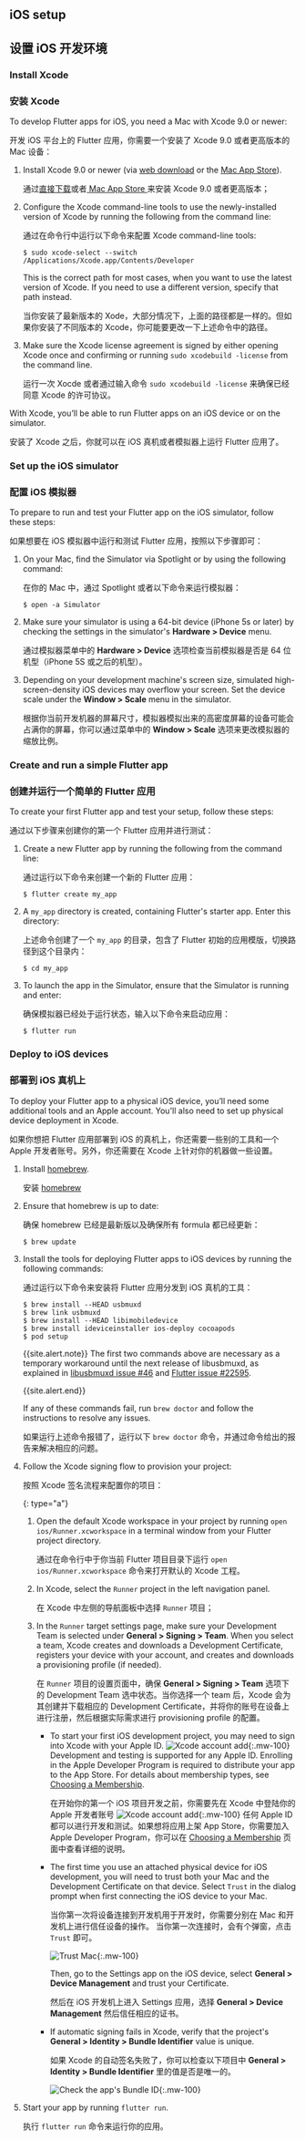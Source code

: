 ## iOS setup

## 设置 iOS 开发环境


### Install Xcode


### 安装 Xcode

To develop Flutter apps for iOS, you need a Mac with Xcode 9.0 or newer:

开发 iOS 平台上的 Flutter 应用，你需要一个安装了 Xcode 9.0 或者更高版本的 Mac 设备：

 1. Install Xcode 9.0 or newer (via [web download](https://developer.apple.com/xcode/) or
    the [Mac App Store](https://itunes.apple.com/us/app/xcode/id497799835)).

    通过[直接下载](https://developer.apple.com/xcode/)或者[ Mac App Store ](https://itunes.apple.com/us/app/xcode/id497799835)来安装 Xcode 9.0 或者更高版本；

 2. Configure the Xcode command-line tools to use the newly-installed version of Xcode by
    running the following from the command line:

    通过在命令行中运行以下命令来配置 Xcode command-line tools:

    ```terminal
    $ sudo xcode-select --switch /Applications/Xcode.app/Contents/Developer
    ```

    This is the correct path for most cases, when you want to use the latest version of Xcode.
    If you need to use a different version, specify that path instead.

    当你安装了最新版本的 Xode，大部分情况下，上面的路径都是一样的。但如果你安装了不同版本的 Xcode，你可能要更改一下上述命令中的路径。

 3. Make sure the Xcode license agreement is signed by either opening Xcode once and confirming or
    running `sudo xcodebuild -license` from the command line.
 
    运行一次 Xocde 或者通过输入命令 `sudo xcodebuild -license` 来确保已经同意 Xcode 的许可协议。

With Xcode, you’ll be able to run Flutter apps on an iOS device or on the simulator.

安装了 Xcode 之后，你就可以在 iOS 真机或者模拟器上运行 Flutter 应用了。

### Set up the iOS simulator

### 配置 iOS 模拟器

 
To prepare to run and test your Flutter app on the iOS simulator, follow these steps:

如果想要在 iOS 模拟器中运行和测试 Flutter 应用，按照以下步骤即可：

 1. On your Mac, find the Simulator via Spotlight or by using the following command:

    在你的 Mac 中，通过 Spotlight 或者以下命令来运行模拟器：

    ```terminal
    $ open -a Simulator
    ```

 2. Make sure your simulator is using a 64-bit device (iPhone 5s or later) by checking the settings
    in the simulator's **Hardware > Device** menu.

    通过模拟器菜单中的 **Hardware > Device** 选项检查当前模拟器是否是 64 位机型（iPhone 5S 或之后的机型）。

 3. Depending on your development machine's screen size, simulated high-screen-density iOS devices
    may overflow your screen. Set the device scale under the **Window > Scale** menu in the simulator.

    根据你当前开发机器的屏幕尺寸，模拟器模拟出来的高密度屏幕的设备可能会占满你的屏幕，你可以通过菜单中的 **Window > Scale** 选项来更改模拟器的缩放比例。

### Create and run a simple Flutter app

### 创建并运行一个简单的 Flutter 应用


To create your first Flutter app and test your setup, follow these steps:

通过以下步骤来创建你的第一个 Flutter 应用并进行测试：

 1. Create a new Flutter app by running the following from the command line:

    通过运行以下命令来创建一个新的 Flutter 应用：
 
    ```terminal
    $ flutter create my_app
    ```

 2. A `my_app` directory is created, containing Flutter's starter app. Enter this directory:

    上述命令创建了一个 `my_app` 的目录，包含了 Flutter 初始的应用模版，切换路径到这个目录内：
 
    ```terminal
    $ cd my_app
    ```
 
 3. To launch the app in the Simulator, ensure that the Simulator is running and enter:

    确保模拟器已经处于运行状态，输入以下命令来启动应用：

    ```terminal
    $ flutter run
    ```

### Deploy to iOS devices

### 部署到 iOS 真机上


To deploy your Flutter app to a physical iOS device, you’ll need some additional tools and an Apple account. You'll also need to set up physical device deployment in Xcode.

如果你想把 Flutter 应用部署到 iOS 的真机上，你还需要一些别的工具和一个 Apple 开发者账号。另外，你还需要在 Xcode 上针对你的机器做一些设置。

 1. Install [homebrew](https://brew.sh).

    安装 [homebrew](https://brew.sh)

 2. Ensure that homebrew is up to date:

    确保 homebrew 已经是最新版以及确保所有 formula 都已经更新：

    ```terminal
    $ brew update
    ```

 3. Install the tools for deploying Flutter apps to iOS devices by running the
    following commands:

    通过运行以下命令来安装将 Flutter 应用分发到 iOS 真机的工具：

    ```terminal
    $ brew install --HEAD usbmuxd
    $ brew link usbmuxd
    $ brew install --HEAD libimobiledevice
    $ brew install ideviceinstaller ios-deploy cocoapods
    $ pod setup
    ```

    {{site.alert.note}}
      The first two commands above are necessary as a temporary workaround until the next
      release of libusbmuxd, as explained in [libusbmuxd issue #46][] and
      [Flutter issue #22595][].

      [libusbmuxd issue #46]: {{site.github}}/libimobiledevice/libusbmuxd/issues/46#issuecomment-445502733
      [Flutter issue #22595]: {{site.github}}/flutter/flutter/issues/22595
    {{site.alert.end}}

    If any of these commands fail, run `brew doctor` and follow the instructions
    to resolve any issues.

    如果运行上述命令报错了，运行以下 `brew doctor` 命令，并通过命令给出的报告来解决相应的问题。

 4. Follow the Xcode signing flow to provision your project:

    按照 Xcode 签名流程来配置你的项目：

     {: type="a"}
     1. Open the default Xcode workspace in your project by running `open
        ios/Runner.xcworkspace` in a terminal window from your Flutter project
        directory.

        通过在命令行中于你当前 Flutter 项目目录下运行 `open ios/Runner.xcworkspace` 命令来打开默认的 Xcode 工程。

     2. In Xcode, select the `Runner` project in the left navigation panel.

        在 Xcode 中左侧的导航面板中选择 `Runner` 项目；

     3. In the `Runner` target settings page, make sure your Development Team is
        selected under **General > Signing > Team**. When you select a team,
        Xcode creates and downloads a Development Certificate, registers your
        device with your account, and creates and downloads a provisioning
        profile (if needed).

        在 `Runner` 项目的设置页面中，确保 **General > Signing > Team** 选项下的 Development Team 选中状态。当你选择一个 team 后，Xcode 会为其创建并下载相应的 Development Certificate，并将你的账号在设备上进行注册，然后根据实际需求进行 provisioning profile 的配置。

        * To start your first iOS development project, you may need to sign into
          Xcode with your Apple ID. ![Xcode account add][]{:.mw-100}
          Development and testing is supported for any Apple ID. Enrolling in the
          Apple Developer Program is required to distribute your app to the App
          Store. For details about membership types, see
          [Choosing a Membership][].

          在开始你的第一个 iOS 项目开发之前，你需要先在 Xcode 中登陆你的 Apple 开发者账号 ![Xcode account add][]{:.mw-100}
          任何 Apple ID 都可以进行开发和测试。如果想将应用上架 App Store，你需要加入 Apple Developer Program，你可以在 [Choosing a Membership][] 页面中查看详细的说明。
         

        * The first time you use an attached physical device for iOS
          development, you will need to trust both your Mac and the Development
          Certificate on that device. Select `Trust` in the dialog prompt when
          first connecting the iOS device to your Mac.
          
          当你第一次将设备连接到开发机用于开发时，你需要分别在 Mac 和开发机上进行信任设备的操作。
          当你第一次连接时，会有个弹窗，点击 `Trust` 即可。
          
          ![Trust Mac][]{:.mw-100}

          Then, go to the Settings app on the iOS device, select **General >
          Device Management** and trust your Certificate.
          
          然后在 iOS 开发机上进入 Settings 应用，选择 **General > Device Management** 然后信任相应的证书。


        * If automatic signing fails in Xcode, verify that the project's
          **General > Identity > Bundle Identifier** value is unique.
          
          如果 Xcode 的自动签名失败了，你可以检查以下项目中
          **General > Identity > Bundle Identifier** 里的值是否是唯一的。
          
          ![Check the app's Bundle ID][]{:.mw-100}

 5. Start your app by running `flutter run`.

    执行 `flutter run` 命令来运行你的应用。

[Check the app's Bundle ID]: /images/setup/xcode-unique-bundle-id.png
[Choosing a Membership]: https://developer.apple.com/support/compare-memberships
[Trust Mac]: /images/setup/trust-computer.png
[Xcode account add]: /images/setup/xcode-account.png

